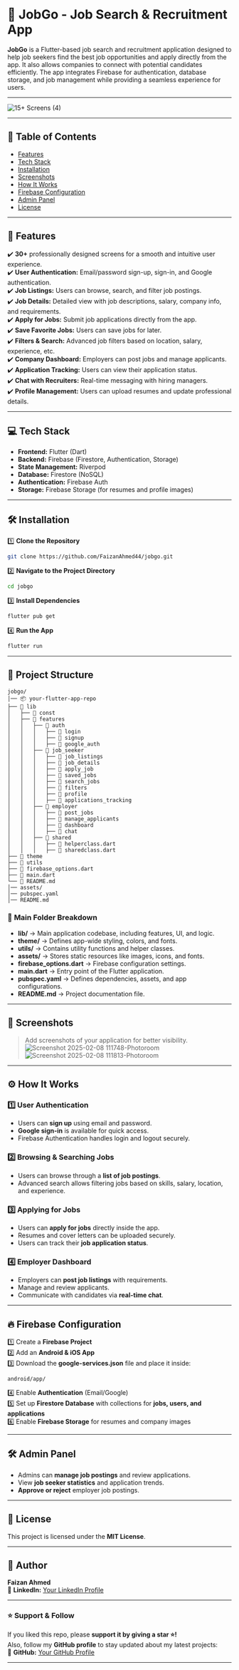 # 📌 **JobGo - Job Search & Recruitment App**  

**JobGo** is a Flutter-based job search and recruitment application designed to help job seekers find the best job opportunities and apply directly from the app. It also allows companies to connect with potential candidates efficiently. The app integrates Firebase for authentication, database storage, and job management while providing a seamless experience for users.  



---



 ![15+ Screens (4)](https://github.com/user-attachments/assets/79a24c02-2f7c-424a-b5b5-3ea8894ab16c)




---



## 📖 **Table of Contents**  
- [Features](#features)  
- [Tech Stack](#tech-stack)  
- [Installation](#installation)  
- [Screenshots](#screenshots)  
- [How It Works](#how-it-works)  
- [Firebase Configuration](#firebase-configuration)  
- [Admin Panel](#admin-panel)  
- [License](#license)  



---



## 🎯 **Features**  
✔️ **30+** professionally designed screens for a smooth and intuitive user experience.  
✔️ **User Authentication:** Email/password sign-up, sign-in, and Google authentication.  
✔️ **Job Listings:** Users can browse, search, and filter job postings.  
✔️ **Job Details:** Detailed view with job descriptions, salary, company info, and requirements.  
✔️ **Apply for Jobs:** Submit job applications directly from the app.  
✔️ **Save Favorite Jobs:** Users can save jobs for later.  
✔️ **Filters & Search:** Advanced job filters based on location, salary, experience, etc.  
✔️ **Company Dashboard:** Employers can post jobs and manage applicants.  
✔️ **Application Tracking:** Users can view their application status.  
✔️ **Chat with Recruiters:** Real-time messaging with hiring managers.  
✔️ **Profile Management:** Users can upload resumes and update professional details.  



---



## 💻 **Tech Stack**  
- **Frontend:** Flutter (Dart)  
- **Backend:** Firebase (Firestore, Authentication, Storage)  
- **State Management:** Riverpod  
- **Database:** Firestore (NoSQL)  
- **Authentication:** Firebase Auth  
- **Storage:** Firebase Storage (for resumes and profile images)  



---



## 🛠 **Installation**  

1️⃣ **Clone the Repository**  
```bash
git clone https://github.com/FaizanAhmed44/jobgo.git
```  
2️⃣ **Navigate to the Project Directory**  
```bash
cd jobgo
```  
3️⃣ **Install Dependencies**  
```bash
flutter pub get
```  
4️⃣ **Run the App**  
```bash
flutter run
```  



---



## 📂 **Project Structure**  
```
jobgo/
│── 📦 your-flutter-app-repo
├── 📂 lib
│   ├── 📂 const
│   ├── 📂 features
│   │   ├── 📂 auth
│   │   │   ├── 📂 login
│   │   │   ├── 📂 signup
│   │   │   ├── 📂 google_auth
│   │   ├── 📂 job_seeker
│   │   │   ├── 📂 job_listings
│   │   │   ├── 📂 job_details
│   │   │   ├── 📂 apply_job
│   │   │   ├── 📂 saved_jobs
│   │   │   ├── 📂 search_jobs
│   │   │   ├── 📂 filters
│   │   │   ├── 📂 profile
│   │   │   ├── 📂 applications_tracking
│   │   ├── 📂 employer
│   │   │   ├── 📂 post_jobs
│   │   │   ├── 📂 manage_applicants
│   │   │   ├── 📂 dashboard
│   │   │   ├── 📂 chat
│   │   ├── 📂 shared
│   │   │   ├── 📜 helperclass.dart
│   │   │   ├── 📜 sharedclass.dart
├── 📂 theme
├── 📂 utils
├── 📜 firebase_options.dart
├── 📜 main.dart
└── 📜 README.md
│── assets/
│── pubspec.yaml
│── README.md
```  



### 📂 **Main Folder Breakdown**  
- **lib/** → Main application codebase, including features, UI, and logic.  
- **theme/** → Defines app-wide styling, colors, and fonts.  
- **utils/** → Contains utility functions and helper classes.  
- **assets/** → Stores static resources like images, icons, and fonts.  
- **firebase_options.dart** → Firebase configuration settings.  
- **main.dart** → Entry point of the Flutter application.  
- **pubspec.yaml** → Defines dependencies, assets, and app configurations.  
- **README.md** → Project documentation file.  



---



## 📸 **Screenshots**  
> Add screenshots of your application for better visibility.  
> ![Screenshot 2025-02-08 111748-Photoroom](https://github.com/user-attachments/assets/d50019ae-d4fa-4d75-a642-22dc848def9a)  
> ![Screenshot 2025-02-08 111813-Photoroom](https://github.com/user-attachments/assets/e8682a85-8d93-4b54-bde9-260980515cb8)  



---



## ⚙️ **How It Works**  
### 1️⃣ User Authentication  
- Users can **sign up** using email and password.  
- **Google sign-in** is available for quick access.  
- Firebase Authentication handles login and logout securely.  

### 2️⃣ Browsing & Searching Jobs  
- Users can browse through a **list of job postings**.  
- Advanced search allows filtering jobs based on skills, salary, location, and experience.  

### 3️⃣ Applying for Jobs  
- Users can **apply for jobs** directly inside the app.  
- Resumes and cover letters can be uploaded securely.  
- Users can track their **job application status**.  

### 4️⃣ Employer Dashboard  
- Employers can **post job listings** with requirements.  
- Manage and review applicants.  
- Communicate with candidates via **real-time chat**.  



---



## 🔥 **Firebase Configuration**  
1️⃣ Create a **Firebase Project**  
2️⃣ Add an **Android & iOS App**  
3️⃣ Download the **google-services.json** file and place it inside:  
```
android/app/
```  
4️⃣ Enable **Authentication** (Email/Google)  
5️⃣ Set up **Firestore Database** with collections for **jobs, users, and applications**  
6️⃣ Enable **Firebase Storage** for resumes and company images  



---



## 🛠 **Admin Panel**  
- Admins can **manage job postings** and review applications.  
- View **job seeker statistics** and application trends.  
- **Approve or reject** employer job postings.  



---



## 📜 **License**  
This project is licensed under the **MIT License**.  



---



## 🧑 **Author**  
**Faizan Ahmed**  
🔗 **LinkedIn:** [Your LinkedIn Profile](https://www.linkedin.com/in/faizan-ahmed-303793255/)  



---



### ⭐ **Support & Follow**  
If you liked this repo, please **support it by giving a star ⭐!**  
Also, follow my **GitHub profile** to stay updated about my latest projects:  
🔗 **GitHub:** [Your GitHub Profile](https://github.com/FaizanAhmed44)  



---
